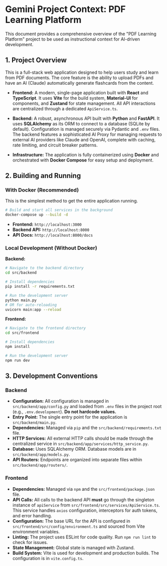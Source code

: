 # Gemini Project Context: PDF Learning Platform

This document provides a comprehensive overview of the "PDF Learning Platform" project to be used as instructional context for AI-driven development.

## 1. Project Overview

This is a full-stack web application designed to help users study and learn from PDF documents. The core feature is the ability to upload PDFs and have an AI (Claude) automatically generate flashcards from the content.

*   **Frontend:** A modern, single-page application built with **React** and **TypeScript**. It uses **Vite** for the build system, **Material-UI** for components, and **Zustand** for state management. All API interactions are centralized through a dedicated `ApiService.ts`.

*   **Backend:** A robust, asynchronous API built with **Python** and **FastAPI**. It uses **SQLAlchemy** as its ORM to connect to a database (SQLite by default). Configuration is managed securely via Pydantic and `.env` files. The backend features a sophisticated AI Proxy for managing requests to external AI providers like Claude and OpenAI, complete with caching, rate limiting, and circuit breaker patterns.

*   **Infrastructure:** The application is fully containerized using **Docker** and orchestrated with **Docker Compose** for easy setup and deployment.

## 2. Building and Running

### With Docker (Recommended)

This is the simplest method to get the entire application running.

```bash
# Build and start all services in the background
docker-compose up --build -d
```

*   **Frontend:** `http://localhost:3000`
*   **Backend API:** `http://localhost:8000`
*   **API Docs:** `http://localhost:8000/docs`

### Local Development (Without Docker)

**Backend:**
```bash
# Navigate to the backend directory
cd src/backend

# Install dependencies
pip install -r requirements.txt

# Run the development server
python main.py
# OR for auto-reloading
uvicorn main:app --reload
```

**Frontend:**
```bash
# Navigate to the frontend directory
cd src/frontend

# Install dependencies
npm install

# Run the development server
npm run dev
```

## 3. Development Conventions

### Backend

*   **Configuration:** All configuration is managed in `src/backend/app/config.py` and loaded from `.env` files in the project root (e.g., `.env.development`). **Do not hardcode values.**
*   **Entry Point:** The single entry point for the application is `src/backend/main.py`.
*   **Dependencies:** Managed via `pip` and the `src/backend/requirements.txt` file.
*   **HTTP Services:** All external HTTP calls should be made through the centralized service in `src/backend/app/services/http_service.py`.
*   **Database:** Uses SQLAlchemy ORM. Database models are in `src/backend/app/models.py`.
*   **API Routers:** Endpoints are organized into separate files within `src/backend/app/routers/`.

### Frontend

*   **Dependencies:** Managed via `npm` and the `src/frontend/package.json` file.
*   **API Calls:** All calls to the backend API **must** go through the singleton instance of `apiService` from `src/frontend/src/services/ApiService.ts`. This service handles `axios` configuration, interceptors for auth tokens, and error handling.
*   **Configuration:** The base URL for the API is configured in `src/frontend/src/config/environment.ts` and sourced from Vite environment variables.
*   **Linting:** The project uses ESLint for code quality. Run `npm run lint` to check for issues.
*   **State Management:** Global state is managed with Zustand.
*   **Build System:** Vite is used for development and production builds. The configuration is in `vite.config.ts`.
